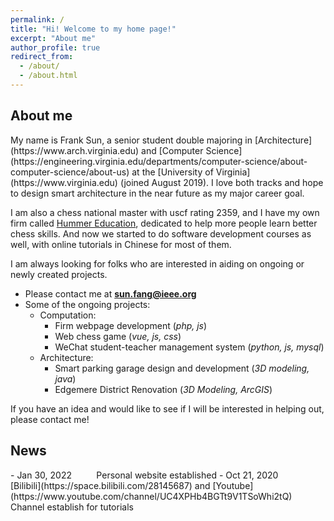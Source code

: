 ```yaml
---
permalink: /
title: "Hi! Welcome to my home page!"
excerpt: "About me"
author_profile: true
redirect_from: 
  - /about/
  - /about.html
---
```

<h2>About me</h2>
My name is Frank Sun, a senior student double majoring in [Architecture](https://www.arch.virginia.edu) and [Computer Science](https://engineering.virginia.edu/departments/computer-science/about-computer-science/about-us) at the [University of Virginia](https://www.virginia.edu) (joined August 2019). I love both tracks and hope to design smart architecture in the near future as my major career goal.

I am also a chess national master with uscf rating 2359, and I have my own firm called [Hummer Education](https://www.littlehummerchess.club), dedicated to help more people learn better chess skills. And now we started to do software development courses as well, with online tutorials in Chinese for most of them. 

I am always looking for folks who are interested in aiding on ongoing or newly created projects.
* Please contact me at **sun.fang@ieee.org**
* Some of the ongoing projects:
  * Computation:
    * Firm webpage development (*php, js*)
    * Web chess game (*vue, js, css*)
    * WeChat student-teacher management system (*python, js, mysql*)
  * Architecture:
    * Smart parking garage design and development (*3D modeling, java*)
    * Edgemere District Renovation (*3D Modeling, ArcGIS*)

If you have an idea and would like to see if I will be interested in helping out, please contact me!

<h2>News</h2>
- Jan 30, 2022 &nbsp;&nbsp;&nbsp;&nbsp;&nbsp;&nbsp;&nbsp;&nbsp; Personal website established
- Oct 21, 2020 &nbsp;&nbsp;&nbsp;&nbsp;&nbsp;&nbsp;&nbsp;&nbsp; [Bilibili](https://space.bilibili.com/28145687) and [Youtube](https://www.youtube.com/channel/UC4XPHb4BGTt9V1TSoWhi2tQ) Channel establish for tutorials


